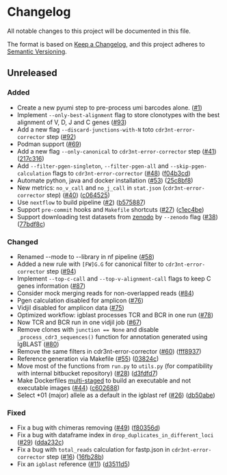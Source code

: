 # Changelog

All notable changes to this project will be documented in this file.

The format is based on [Keep a Changelog](https://keepachangelog.com/en/1.0.0/), and this project adheres to [Semantic Versioning](https://semver.org/spec/v2.0.0.html).

## Unreleased

### Added

* Create a new pyumi step to pre-process umi barcodes alone. ([#1](https://github.com/BostonGene/pyigmap/issues/1))
* Implement `--only-best-alignment` flag to store clonotypes with the best alignment of V, D, J and C genes ([#93](https://github.com/BostonGene/pyigmap/issues/93))
* Add a new flag `--discard-junctions-with-N` toto `cdr3nt-error-corrector` step ([#92](https://github.com/BostonGene/pyigmap/issues/92))
* Podman support ([#69](https://github.com/BostonGene/pyigmap/issues/41))
* Add a new flag `--only-canonical` to `cdr3nt-error-corrector` step ([#41](https://github.com/BostonGene/pyigmap/issues/41)) ([217c316](https://github.com/BostonGene/pyigmap/commit/217c316f82a9613a0b3e5994f90b50fbed3e37b6))
* Add `--filter-pgen-singleton`, `--filter-pgen-all` and `--skip-pgen-calculation` flags to `cdr3nt-error-corrector` ([#48](https://github.com/BostonGene/pyigmap/issues/48)) ([f04b3cd](https://github.com/BostonGene/pyigmap/commit/f04b3cd36646e0a7272d3026794c4b726f59d7af))
* Automate python, java and docker installation ([#53](https://github.com/BostonGene/pyigmap/issues/53)) ([25c8bf8](https://github.com/BostonGene/pyigmap/commit/25c8bf8e0dd68a872acd77f1648d2bc92ad15ec7))
* New metrics: `no_v_call` and `no_j_call` in `stat.json` (`cdr3nt-error-corrector` step) ([#40](https://github.com/BostonGene/pyigmap/issues/40)) ([c064525](https://github.com/BostonGene/pyigmap/commit/c0645254485e62a26f6d17aa913d632bc751a8d7))
* Use `nextflow` to build pipeline ([#2](https://github.com/BostonGene/pyigmap/issues/2)) ([b575887](https://github.com/BostonGene/pyigmap/commit/b57588781ea7cd4aaaaac869d6fe4df041159da1))
* Support `pre-commit` hooks and `Makefile` shortcuts ([#27](https://github.com/BostonGene/pyigmap/issues/27)) ([c1ec4be](https://github.com/BostonGene/pyigmap/commit/c1ec4be848a875335f6aaa03535eeeca9ee734a1))
* Support downloading test datasets from [zenodo](https://zenodo.org/records/11103555) by `--zenodo` flag ([#38](https://github.com/BostonGene/pyigmap/issues/38)) ([77bdf8c](https://github.com/BostonGene/pyigmap/commit/77bdf8c5381370a40daabaa09ff1760b1ea36770))

### Changed

* Renamed --mode to --library in nf pipeline ([#58](https://github.com/BostonGene/pyigmap/issues/58))
* Added a new rule with `[FW]G.G` for canonical filter to `cdr3nt-error-corrector` step ([#94](https://github.com/BostonGene/pyigmap/issues/94))
* Implement `--top-c-call` and `--top-v-alignment-call` flags to keep C genes information ([#87](https://github.com/BostonGene/pyigmap/issues/87))
* Consider mock merging reads for non-overlapped reads ([#84](https://github.com/BostonGene/pyigmap/issues/84))
* Pgen calculation disabled for amplicon ([#76](https://github.com/BostonGene/pyigmap/issues/76))
* Vidjil disabled for amplicon data ([#75](https://github.com/BostonGene/pyigmap/issues/75))
* Optimized workflow: igblast processes TCR and BCR in one run ([#78](https://github.com/BostonGene/pyigmap/issues/78))
* Now TCR and BCR run in one vidjil job ([#67](https://github.com/BostonGene/pyigmap/issues/67))
* Remove clones with `junction == None` and disable `_process_cdr3_sequences()` function for annotation generated using IgBLAST ([#80](https://github.com/BostonGene/pyigmap/issues/80))
* Remove the same filters in cdr3nt-error-corrector ([#60](https://github.com/BostonGene/pyigmap/issues/60)) ([fff8937](https://github.com/BostonGene/pyigmap/commit/fff8937f6e8c420b4cb2c3409dcd13c530e056ca))
* Reference generation via Makefile ([#55](https://github.com/BostonGene/pyigmap/issues/55)) ([03824c](https://github.com/BostonGene/pyigmap/commit/803824ca3479fd121802281bea4071cd719230c0))
* Move most of the functions from `run.py` to `utils.py` (for compatibility with internal bitbucket repository) ([#28](https://github.com/BostonGene/pyigmap/issues/28)) ([d3fdfd7](https://github.com/BostonGene/pyigmap/commit/d3fdfd71e33f2995bb349c7880bd9d5af06c4d7a))
* Make Dockerfiles [multi-staged](https://docs.docker.com/build/building/multi-stage/) to build an executable and not executable images ([#44](https://github.com/BostonGene/pyigmap/issues/44)) ([c602688](https://github.com/BostonGene/pyigmap/commit/c602688ac17bc1259f52394eebaac7e83167d459))
* Select *01 (major) allele as a default in the igblast ref ([#26](https://github.com/BostonGene/pyigmap/issues/26)) ([db50abe](https://github.com/BostonGene/pyigmap/commit/db50abedf31e47d2b9f0791e6c653dd9a6e0f732))

### Fixed

* Fix a bug with chimeras removing ([#49](https://github.com/BostonGene/pyigmap/issues/49)) ([f80356d](https://github.com/BostonGene/pyigmap/commit/f80356de9d3ed37dad42d2c554f76c488050760c))
* Fix a bug with dataframe index in `drop_duplicates_in_different_loci` ([#29](https://github.com/BostonGene/pyigmap/issues/29)) ([dda232c](https://github.com/BostonGene/pyigmap/commit/dda232c20c28c72403cc3a08db90d6fe33620c85))
* Fix a bug with `total_reads` calculation for fastp.json in `cdr3nt-error-corrector` step ([#16](https://github.com/BostonGene/pyigmap/issues/16)) ([16fb28b](https://github.com/BostonGene/pyigmap/commit/16fb28b81477545fb392d96b05d431b85bd2a0d4))
* Fix an `igblast` reference ([#11](https://github.com/BostonGene/pyigmap/pull/11)) ([d3511d5](https://github.com/BostonGene/pyigmap/commit/d3511d57d9856f88a49e4c884b9d1650bc091d18))
